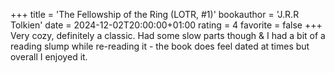+++
title = 'The Fellowship of the Ring (LOTR, #1)'
bookauthor = 'J.R.R Tolkien'
date = 2024-12-02T20:00:00+01:00
rating = 4
favorite = false
+++
Very cozy, definitely a classic. Had some slow parts though & I had a bit of a reading slump while re-reading it - the book does feel dated at times but overall I enjoyed it.